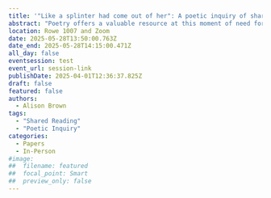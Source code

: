 ```yaml
---
title: '"Like a splinter had come out of her": A poetic inquiry of shared reading'
abstract: "Poetry offers a valuable resource at this moment of need for language that not only informs but also connects, enacts, and creates. With this paper, I present a selection of findings from the poetic inquiry phase of my doctoral research examining what happens when we bring people together to read aloud and discuss literary works. I create and share three sets of poems: found poems from the transcripts of my interviews with reading group participants, found poems from the work of relevant theorists, and threshold poems that weave in my voice as the poet-researcher. The poems reveal how the cultivated liminal space of shared reading can engender a practice of listening otherwise experienced as a process of relational wellbeing."
location: Rowe 1007 and Zoom
date: 2025-05-28T13:50:00.763Z
date_end: 2025-05-28T14:15:00.471Z
all_day: false
eventsession: test
event_url: session-link
publishDate: 2025-04-01T12:36:37.825Z
draft: false
featured: false
authors:
  - Alison Brown
tags:
  - "Shared Reading"
  - "Poetic Inquiry"
categories:
  - Papers
  - In-Person
#image:
##  filename: featured
##  focal_point: Smart
##  preview_only: false
---
```


